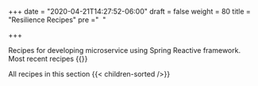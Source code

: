 +++
date = "2020-04-21T14:27:52-06:00"
draft = false
weight = 80
title = "Resilience Recipes"
pre ="<i class='fa fa-cutlery'></i>&nbsp;&nbsp;"

+++ 

Recipes for developing microservice using Spring Reactive framework.
Most recent recipes
{{<latest-pages-section />}}

All recipes in this section
{{< children-sorted />}}
